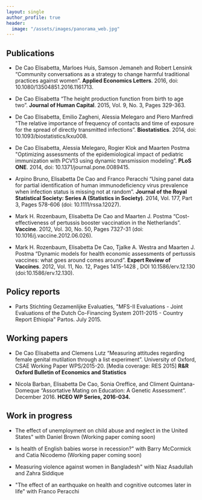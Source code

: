 ```yaml
---
layout: single
author_profile: true
header:
  image: "/assets/images/panorama_web.jpg"
---
```




## Publications
* De Cao Elisabetta, Marloes Huis, Samson Jemaneh and Robert Lensink “Community conversations as a strategy to change harmful traditional practices against women”. **Applied Economics Letters**. 2016, doi: 10.1080/13504851.2016.1161713. 

* De Cao Elisabetta “The height production function from birth to age two”. **Journal of Human Capital**. 2015, Vol. 9, No. 3, Pages 329-363.

* De Cao Elisabetta, Emilio Zagheni, Alessia Melegaro and Piero Manfredi "The relative importance of frequency of contacts and time of exposure for the spread of directly transmitted infections”. **Biostatistics**. 2014, doi: 10.1093/biostatistics/kxu008.

* De Cao Elisabetta, Alessia Melegaro, Rogier Klok and Maarten Postma "Optimizing assessments of the epidemiological impact of pediatric immunization with PCV13 using dynamic transmission modeling”. **PLoS ONE**. 2014, doi: 10.1371/journal.pone.0089415.

* Arpino Bruno, Elisabetta De Cao and Franco Peracchi “Using panel data for partial identification of human immunodeficiency virus prevalence when infection status is missing not at random”. **Journal of the Royal Statistical Society: Series A (Statistics in Society)**. 2014, Vol. 177, Part 3, Pages 578-606 (doi: 10.1111/rssa.12027).

* Mark H. Rozenbaum, Elisabetta De Cao and Maarten J. Postma “Cost-effectiveness of pertussis booster vaccination in the Netherlands”. **Vaccine**. 2012, Vol. 30, No. 50, Pages 7327-31 (doi: 10.1016/j.vaccine.2012.06.026).

* Mark H. Rozenbaum, Elisabetta De Cao, Tjalke A. Westra and Maarten J. Postma “Dynamic models for health economic assessments of pertussis vaccines: what goes around comes around”. **Expert Review of Vaccines**. 2012, Vol. 11, No. 12, Pages 1415-1428 , DOI 10.1586/erv.12.130 (doi:10.1586/erv.12.130). 

## Policy reports

* Parts Stichting Gezamenlijke Evaluaties, "MFS-II Evaluations - Joint Evaluations of the Dutch Co-Financing System 2011-2015 - Country Report Ethiopia" Partos. July 2015.


## Working papers

* De Cao Elisabetta and Clemens Lutz “Measuring attitudes regarding female genital mutilation through a list experiment”. University of Oxford, CSAE Working Paper WPS/2015-20. [Media coverage: RES 2015] **R&R Oxford Bulletin of Economics and Statistics**

* Nicola Barban, Elisabetta De Cao, Sonia Oreffice, and Climent Quintana-Domeque “Assortative Mating on Education: A Genetic Assessment”. December 2016. **HCEO WP Series, 2016-034.** 


## Work in progress

* The effect of unemployment on child abuse and neglect in the United States" with Daniel Brown (Working paper coming soon)

* Is health of English babies worse in recession?" with Barry McCormick and Catia Nicodemo (Working paper coming soon)

* Measuring violence against women in Bangladesh" with Niaz Asadullah and Zahra Siddique

* "The effect of an earthquake on health and cognitive outcomes later in life" with Franco Peracchi